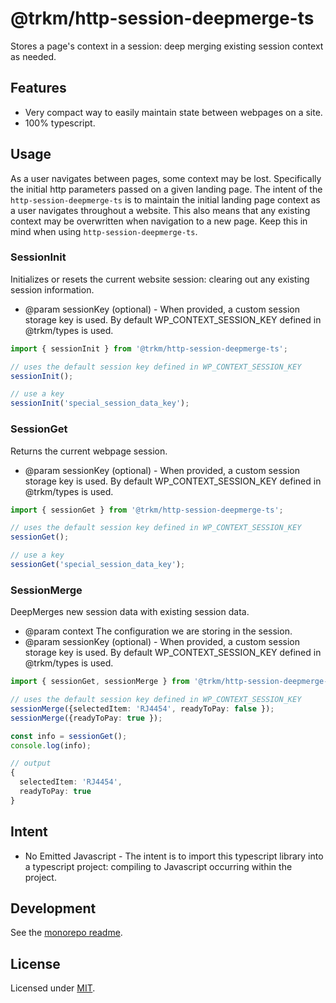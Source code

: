 # **@trkm/http-session-deepmerge-ts**

Stores a page's context in a session: deep merging existing session context as needed.

## Features

* Very compact way to easily maintain state between webpages on a site.
* 100% typescript.

## Usage

As a user navigates between pages, some context may be lost. Specifically the initial http parameters passed on a given landing page. The intent of the `http-session-deepmerge-ts` is to maintain the initial landing page context as a user navigates throughout a website. This also means that any existing context may be overwritten when navigation to a new page. Keep this in mind when using `http-session-deepmerge-ts`.

### **SessionInit**

Initializes or resets the current website session: clearing out any existing session information.

* @param sessionKey (optional) - When provided, a custom session storage key is used. By default WP_CONTEXT_SESSION_KEY defined in @trkm/types is used.

```typescript
import { sessionInit } from '@trkm/http-session-deepmerge-ts';

// uses the default session key defined in WP_CONTEXT_SESSION_KEY
sessionInit();

// use a key
sessionInit('special_session_data_key');
```

### **SessionGet**

Returns the current webpage session.

* @param sessionKey (optional) - When provided, a custom session storage key is used. By default WP_CONTEXT_SESSION_KEY defined in @trkm/types is used.

```typescript
import { sessionGet } from '@trkm/http-session-deepmerge-ts';

// uses the default session key defined in WP_CONTEXT_SESSION_KEY
sessionGet();

// use a key
sessionGet('special_session_data_key');
```

### **SessionMerge**

DeepMerges new session data with existing session data.

* @param context The configuration we are storing in the session.
* @param sessionKey (optional) - When provided, a custom session storage key is used. By default WP_CONTEXT_SESSION_KEY defined in @trkm/types is used.

```typescript
import { sessionGet, sessionMerge } from '@trkm/http-session-deepmerge-ts';

// uses the default session key defined in WP_CONTEXT_SESSION_KEY
sessionMerge({selectedItem: 'RJ4454', readyToPay: false });
sessionMerge({readyToPay: true });

const info = sessionGet();
console.log(info);

// output
{
  selectedItem: 'RJ4454',
  readyToPay: true
}
```

## Intent

* No Emitted Javascript - The intent is to import this typescript library into a typescript project: compiling to Javascript occurring within the project.

## Development

See the [monorepo readme](https://www.github.com/erichosick/trkm).

## License

Licensed under [MIT](./LICENSE.md).
